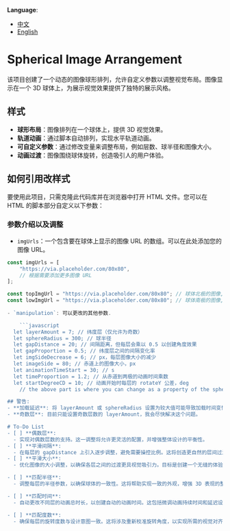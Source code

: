 **Language**: 
- [中文](README.zh.md)
- [English](README.md)

# Spherical Image Arrangement
该项目创建了一个动态的图像球形排列，允许自定义参数以调整视觉布局。图像显示在一个 3D 球体上，为展示视觉效果提供了独特的展示风格。

## 样式
- **球形布局**：图像排列在一个球体上，提供 3D 视觉效果。
- **轨道动画**：通过脚本自动排列，实现水平轨道动画。
- **可自定义参数**：通过修改变量来调整布局，例如层数、球半径和图像大小。
- **动画过渡**：图像围绕球体旋转，创造吸引人的用户体验。

## 如何引用改样式
要使用此项目，只需克隆此代码库并在浏览器中打开 HTML 文件。您可以在 HTML 的脚本部分自定义以下参数：

### 参数介绍以及调整
- `imgUrls`：一个包含要在球体上显示的图像 URL 的数组。可以在此处添加您的图像 URL。

```javascript
const imgUrls = [
    "https://via.placeholder.com/80x80",
    // 根据需要添加更多图像 URL
];

const topImgUrl = "https://via.placeholder.com/80x80"; // 球体北极的图像, 默认X轴旋转90°形成平铺
const lowImgUrl = "https://via.placeholder.com/80x80"; // 球体南极的图像, 默认X轴旋转90°形成平铺
  
- `manipulation`: 可以更改的其他参数.

    ```javascript
  let layerAmount = 7; // 纬度层（仅允许为奇数）
  let sphereRadius = 300; // 球半径
  let gapDistance = 20; // 间隔距离，但每层会乘以 0.5 以创建角度效果
  let gapProportion = 0.5; // 纬度层之间的间隔变化率
  let imgSideDecrease = 6; // px，每层图像大小的减少
  let imageSide = 80; // 赤道上的图像大小，px
  let animationTimeStart = 30; // s
  let timeProportion = 1.2; // 从赤道到两极的动画时间乘数
  let startDegreeCD = 10; // 动画开始时每层的 rotateY 公差，deg
    // the above part is where you can change as a property of the sphere.

## 警告:
- **加载延迟**: 将 layerAmount 或 sphereRadius 设置为较大值可能导致加载时间变慢。请谨慎调整这些参数以确保最佳性能。
- **奇数层**: 目前只能设置奇数层数的 layerAmount，我会尽快解决这个问题。

# To-Do List
- [ ] **偶数层**: 
  - 实现对偶数层数的支持。这一调整将允许更灵活的配置，并增强整体设计的平衡性。
- [ ] **平滑间隔**: 
  - 在每层的 gapDistance 上引入逐步调整，避免需要操控比例。这将创造更自然的层间过渡，改善视觉流畅度。
- [ ] **平滑大小**: 
  - 优化图像的大小调整，以确保各层之间的过渡更具视觉吸引力。目标是创建一个无缝的体验，使大小差异不那么明显。

- [ ] **匹配半径**: 
  - 调整每层的半径参数，以确保球体的一致性。这将帮助实现一致的外观，增强 3D 表现的整体美感。

- [ ] **匹配时间**: 
  - 自动更改不同层的动画总时长，以创建自动的动画时间。这包括微调动画持续时间和延迟设置，以增强过渡的流畅性。

- [ ] **匹配度数**: 
  - 确保每层的旋转度数与设计意图一致。这将涉及重新校准旋转角度，以实现所需的视觉对齐和对称性。

  
